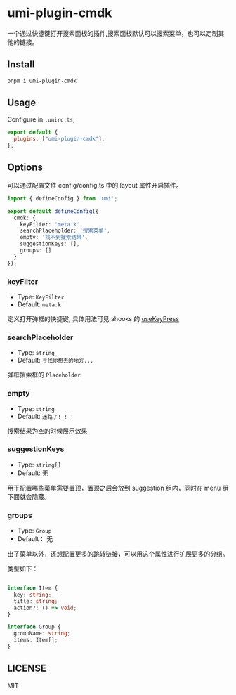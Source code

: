 # umi-plugin-cmdk

一个通过快捷键打开搜索面板的插件,搜索面板默认可以搜索菜单，也可以定制其他的链接。

## Install

```bash
pnpm i umi-plugin-cmdk
```

## Usage

Configure in `.umirc.ts`,

```js
export default {
  plugins: ["umi-plugin-cmdk"],
};
```

## Options

可以通过配置文件 config/config.ts 中的 layout 属性开启插件。

```typescript
import { defineConfig } from 'umi';

export default defineConfig({
  cmdk: {
    keyFilter: 'meta.k',
    searchPlaceholder: '搜索菜单',
    empty: '找不到搜索结果',
    suggestionKeys: [],
    groups: []
  }
});
```

### keyFilter
- Type: `KeyFilter`
- Default: `meta.k` 

定义打开弹框的快捷键, 具体用法可见 ahooks 的 [useKeyPress](https://ahooks.js.org/zh-CN/hooks/use-key-press/#params)

### searchPlaceholder
- Type: `string`
- Default: `寻找你想去的地方...` 

弹框搜索框的 `Placeholder`

### empty
- Type: `string`
- Default: `迷路了! ! !` 

搜索结果为空的时候展示效果

### suggestionKeys
- Type: `string[]`
- Default: 无

用于配置哪些菜单需要置顶，置顶之后会放到 suggestion 组内，同时在 menu 组下面就会隐藏。

### groups

- Type: `Group`
- Default： 无

出了菜单以外，还想配置更多的跳转链接，可以用这个属性进行扩展更多的分组。

类型如下：

```typescript

interface Item {
  key: string;
  title: string;
  action?: () => void;
}

interface Group {
  groupName: string;
  items: Item[];
}
```

## LICENSE

MIT
